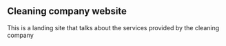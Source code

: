 ## Cleaning company website
This is a landing site that talks about the services provided by the cleaning company
